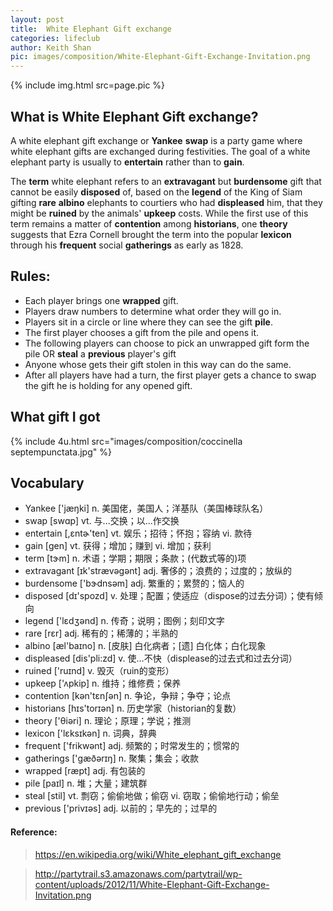```yaml
---
layout: post
title:  White Elephant Gift exchange
categories: lifeclub
author: Keith Shan
pic: images/composition/White-Elephant-Gift-Exchange-Invitation.png
---
```


{% include img.html src=page.pic %}


## What is White Elephant Gift exchange?

A white elephant gift exchange or **Yankee** **swap** is a party game where white elephant gifts are exchanged during festivities. 
The goal of a white elephant party is usually to **entertain** rather than to **gain**.

<!--more-->

The **term** white elephant refers to an **extravagant** but **burdensome** gift that cannot be easily **disposed** of, 
based on the **legend** of the King of Siam gifting **rare** **albino** elephants to courtiers who had **displeased** him, 
that they might be **ruined** by the animals' **upkeep** costs. While the first use of this term remains a matter of **contention** among **historians**,
one **theory** suggests that Ezra Cornell brought the term into the popular **lexicon** through his **frequent** social **gatherings** as early as 1828.

## Rules:
- Each player brings one **wrapped** gift.
- Players draw numbers to determine what order they will go in.
- Players sit in a circle or line where they can see the gift **pile**.
- The first player chooses a gift from the pile and opens it.
- The following players can choose to pick an unwrapped gift form the pile OR **steal** a **previous** player's gift
- Anyone whose gets their gift stolen in this way can do the same.
- After all players have had a turn, the first player gets a chance to swap the gift he is holding for any opened gift.

## What gift I got

{% include 4u.html src="images/composition/coccinella septempunctata.jpg" %}


## Vocabulary
- Yankee  ['jæŋki]  n. 美国佬，美国人；洋基队（美国棒球队名）
- swap [swɑp] vt. 与...交换；以...作交换
- entertain  [,ɛntɚ'ten] vt. 娱乐；招待；怀抱；容纳 vi. 款待
- gain [ɡen]  vt. 获得；增加；赚到 vi. 增加；获利
- term  [tɝm] n. 术语；学期；期限；条款；(代数式等的)项
- extravagant [ɪk'strævəgənt] adj. 奢侈的；浪费的；过度的；放纵的
- burdensome  ['bɝdnsəm] adj. 繁重的；累赘的；恼人的
- disposed  [dɪ'spozd] v. 处理；配置；使适应（dispose的过去分词）；使有倾向
- legend  ['lɛdʒənd] n. 传奇；说明；图例；刻印文字
- rare [rɛr] adj. 稀有的；稀薄的；半熟的
- albino  [æl'baɪno] n. [皮肤] 白化病者；[遗] 白化体；白化现象
- displeased [dis'pli:zd] v. 使…不快（displease的过去式和过去分词）
- ruined  ['ruɪnd] v. 毁灭（ruin的变形）
- upkeep  ['ʌpkip] n. 维持；维修费；保养
- contention [kən'tɛnʃən] n. 争论，争辩；争夺；论点
- historians  [hɪs'torɪən] n. 历史学家（historian的复数）
- theory  ['θiəri] n. 理论；原理；学说；推测
- lexicon  ['lɛksɪkən] n. 词典，辞典
- frequent  ['frikwənt] adj. 频繁的；时常发生的；惯常的
- gatherings  ['ɡæðərɪŋ] n. 聚集；集会；收款
- wrapped [ræpt] adj. 有包装的
- pile  [paɪl] n. 堆；大量；建筑群
- steal  [stil] vt. 剽窃；偷偷地做；偷窃 vi. 窃取；偷偷地行动；偷垒
- previous  ['privɪəs] adj. 以前的；早先的；过早的

#### Reference: 

> https://en.wikipedia.org/wiki/White_elephant_gift_exchange

> http://partytrail.s3.amazonaws.com/partytrail/wp-content/uploads/2012/11/White-Elephant-Gift-Exchange-Invitation.png



